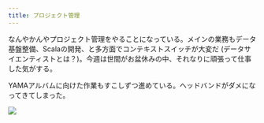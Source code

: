 ```yaml
---
title: プロジェクト管理
---
```


なんやかんやプロジェクト管理をやることになっている。メインの業務もデータ基盤整備、Scalaの開発、と多方面でコンテキストスイッチが大変だ (データサイエンティストとは？)。今週は世間がお盆休みの中、それなりに頑張って仕事した気がする。

YAMAアルバムに向けた作業もすこしずつ進めている。ヘッドバンドがダメになってきてしまった。

![](https://photos.apkas.net/medium/202508/20250815-1R300084.webp)
